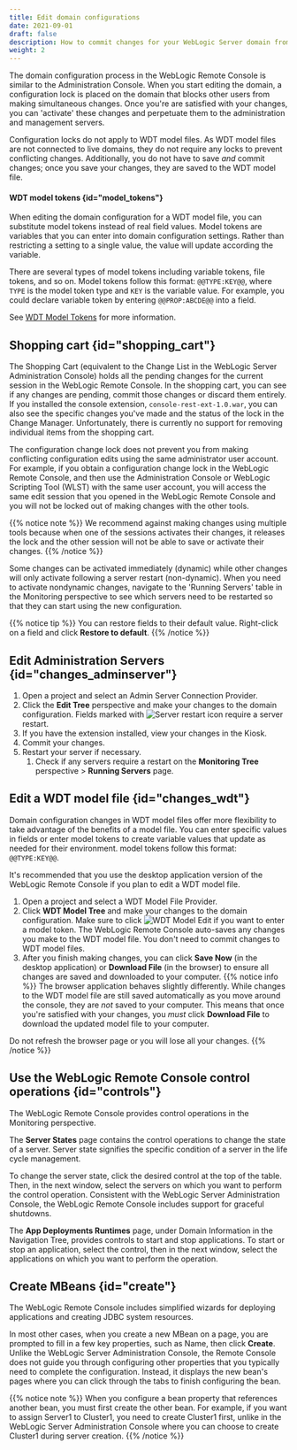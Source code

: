 ```yaml
---
title: Edit domain configurations
date: 2021-09-01
draft: false
description: How to commit changes for your WebLogic Server domain from the WebLogic Remote Console
weight: 2
---
```


The domain configuration process in the WebLogic Remote Console is similar to the Administration Console. When you start editing the domain, a configuration lock is placed on the domain that blocks other users from making simultaneous changes. Once you're are satisfied with your changes, you can 'activate' these changes and perpetuate them to the administration and management servers.

Configuration locks do not apply to WDT model files. As WDT model files are not connected to live domains, they do not require any locks to prevent conflicting changes. Additionally, you do not have to save *and* commit changes; once you save your changes, they are saved to the WDT model file.

#### WDT model tokens {id="model_tokens"}
When editing the domain configuration for a WDT model file, you can substitute model tokens instead of real field values. Model tokens are variables that you can enter into domain configuration settings. Rather than restricting a setting to a single value, the value will update according the variable.

There are several types of model tokens including variable tokens, file tokens, and so on. Model tokens follow this format: `@@TYPE:KEY@@`, where `TYPE` is the model token type and `KEY` is the variable value. For example, you could declare variable token by entering `@@PROP:ABCDE@@` into a field.

See [WDT Model Tokens](https://oracle.github.io/weblogic-deploy-tooling/concepts/model/#model-tokens) for more information.

## Shopping cart {id="shopping_cart"}

The Shopping Cart (equivalent to the Change List in the WebLogic Server Administration Console) holds all the pending changes for the current session in the WebLogic Remote Console. In the shopping cart, you can see if any changes are pending, commit those changes or discard them entirely. If you installed the console extension, `console-rest-ext-1.0.war`, you can also see the specific changes you've made and the status of the lock in the Change Manager. Unfortunately, there is currently no support for removing individual items from the shopping cart.

The configuration change lock does not prevent you from making conflicting configuration edits using the same administrator user account. For example, if you obtain a configuration change lock in the WebLogic Remote Console, and then use the Administration Console or WebLogic Scripting Tool (WLST) with the same user account, you will access the same edit session that you opened in the WebLogic Remote Console and you will not be locked out of making changes with the other tools.

{{% notice note %}}
We recommend against making changes using multiple tools because when one of the sessions activates their changes, it releases the lock and the other session will not be able to save or activate their changes.
{{% /notice %}}

Some changes can be activated immediately (dynamic) while other changes will only activate following a server restart (non-dynamic). When you need to activate nondynamic changes, navigate to the 'Running Servers' table in the Monitoring perspective to see which servers need to be restarted so that they can start using the new configuration.

{{% notice tip %}}
You can restore fields to their default value. Right-click on a field and click **Restore to default**.
{{% /notice %}}

## Edit Administration Servers {id="changes_adminserver"}

1. Open a project and select an Admin Server Connection Provider.
1. Click the **Edit Tree** perspective and make your changes to the domain configuration. Fields marked with ![Server restart icon](/weblogic-remote-console/restart-required-blk_24x24.png) require a server restart.
1. If you have the extension installed, view your changes in the Kiosk.
1. Commit your changes.
1. Restart your server if necessary.
    1. Check if any servers require a restart on the **Monitoring Tree** perspective > **Running Servers** page.

## Edit a WDT model file {id="changes_wdt"}

Domain configuration changes in WDT model files offer more flexibility to take advantage of the benefits of a model file. You can enter specific values in fields or enter model tokens to create variable values that update as needed for their environment. model tokens follow this format: `@@TYPE:KEY@@`.

It's recommended that you use the desktop application version of the WebLogic Remote Console if you plan to edit a WDT model file.

1. Open a project and select a WDT Model File Provider.
1. Click **WDT Model Tree** and make your changes to the domain configuration. Make sure to click ![WDT Model Edit](/weblogic-remote-console/wdt-options-icon-blk_24x24.png) if you want to enter a model token. The WebLogic Remote Console auto-saves any changes you make to the WDT model file. You don't need to commit changes to WDT model files.
1. After you finish making changes, you can click **Save Now** (in the desktop application) or **Download File** (in the browser) to ensure all changes are saved and downloaded to your computer.
{{% notice info %}}
The browser application behaves slightly differently. While changes to the WDT model file are still saved automatically as you move around the console, they are *not* saved to your computer. This means that once you're satisfied with your changes, you *must* click **Download File** to download the updated model file to your computer.

Do not refresh the browser page or you will lose all your changes.
{{% /notice %}}

## Use the WebLogic Remote Console control operations {id="controls"}
The WebLogic Remote Console provides control operations in the Monitoring perspective.

The **Server States** page contains the control operations to change the state of a server. Server state signifies the specific condition of a server in the life cycle management.

To change the server state, click the desired control at the top of the table. Then, in the next window, select the servers on which you want to perform the control operation. Consistent with the WebLogic Server Administration Console, the WebLogic Remote Console includes support for graceful shutdowns.

The **App Deployments Runtimes** page, under Domain Information in the Navigation Tree, provides controls to start and stop applications. To start or stop an application, select the control, then in the next window, select the applications on which you want to perform the operation.

## Create MBeans {id="create"}
The WebLogic Remote Console includes simplified wizards for deploying applications and creating JDBC system resources.

In most other cases, when you create a new MBean on a page, you are prompted to fill in a few key properties, such as Name, then click **Create**. Unlike the WebLogic Server Administration Console, the Remote Console does not guide you through configuring other properties that you typically need to complete the configuration. Instead, it displays the new bean's pages where you can click through the tabs to finish configuring the bean.

{{% notice note %}}
When you configure a bean property that references another bean, you must first create the other bean. For example, if you want to assign Server1 to Cluster1, you need to create Cluster1 first, unlike in the WebLogic Server Administration Console where you can choose to create Cluster1 during server creation.
{{% /notice %}}
